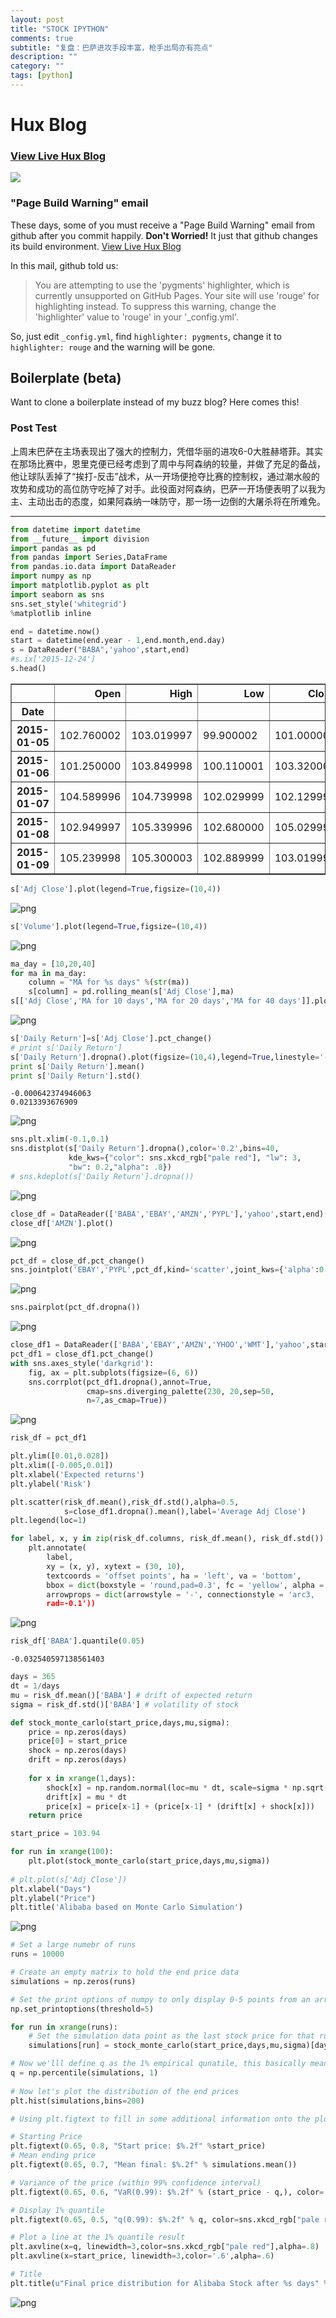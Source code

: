 ```yaml
---
layout: post
title: "STOCK IPYTHON"
comments: true
subtitle: "复盘：巴萨进攻手段丰富，枪手出局亦有亮点"
description: ""
category: ""
tags: [python]
---
```


#  Hux Blog <i class="fa fa-twitter fa-lg"></i>

### [View Live Hux Blog](http://huxpro.github.io)

![](/img/appt1656.jpg)


### "Page Build Warning" email

 These days, some of you must receive a "Page Build Warning" email from github after you commit happily. **Don't Worried!** It just that github changes its build environment.
 [View Live Hux Blog](http://huxpro.github.io)

In this mail, github told us:

> You are attempting to use the 'pygments' highlighter, which is currently unsupported on GitHub Pages. Your site will use 'rouge' for highlighting instead. To suppress this warning, change the 'highlighter' value to 'rouge' in your '_config.yml'.

So, just edit `_config.yml`, find `highlighter: pygments`, change it to `highlighter: rouge` and the warning will be gone.


## Boilerplate (beta)

Want to clone a boilerplate instead of my buzz blog? Here comes this! 

### Post Test

上周末巴萨在主场表现出了强大的控制力，凭借华丽的进攻6-0大胜赫塔菲。其实在那场比赛中，恩里克便已经考虑到了周中与阿森纳的较量，并做了充足的备战，他让球队丢掉了“挨打-反击”战术，从一开场便抢夺比赛的控制权，通过潮水般的攻势和成功的高位防守吃掉了对手。此役面对阿森纳，巴萨一开场便表明了以我为主、主动出击的态度，如果阿森纳一味防守，那一场一边倒的大屠杀将在所难免。


---

```python
from datetime import datetime
from __future__ import division
import pandas as pd    
from pandas import Series,DataFrame
from pandas.io.data import DataReader
import numpy as np
import matplotlib.pyplot as plt
import seaborn as sns
sns.set_style('whitegrid')
%matplotlib inline
```


```python
end = datetime.now()
start = datetime(end.year - 1,end.month,end.day)
s = DataReader("BABA",'yahoo',start,end)
#s.ix['2015-12-24']
s.head()
```




<div>
<table border="1" class="dataframe">
  <thead>
    <tr style="text-align: right;">
      <th></th>
      <th>Open</th>
      <th>High</th>
      <th>Low</th>
      <th>Close</th>
      <th>Volume</th>
      <th>Adj Close</th>
    </tr>
    <tr>
      <th>Date</th>
      <th></th>
      <th></th>
      <th></th>
      <th></th>
      <th></th>
      <th></th>
    </tr>
  </thead>
  <tbody>
    <tr>
      <th>2015-01-05</th>
      <td>102.760002</td>
      <td>103.019997</td>
      <td>99.900002</td>
      <td>101.000000</td>
      <td>18337000</td>
      <td>101.000000</td>
    </tr>
    <tr>
      <th>2015-01-06</th>
      <td>101.250000</td>
      <td>103.849998</td>
      <td>100.110001</td>
      <td>103.320000</td>
      <td>15720400</td>
      <td>103.320000</td>
    </tr>
    <tr>
      <th>2015-01-07</th>
      <td>104.589996</td>
      <td>104.739998</td>
      <td>102.029999</td>
      <td>102.129997</td>
      <td>11052200</td>
      <td>102.129997</td>
    </tr>
    <tr>
      <th>2015-01-08</th>
      <td>102.949997</td>
      <td>105.339996</td>
      <td>102.680000</td>
      <td>105.029999</td>
      <td>12942100</td>
      <td>105.029999</td>
    </tr>
    <tr>
      <th>2015-01-09</th>
      <td>105.239998</td>
      <td>105.300003</td>
      <td>102.889999</td>
      <td>103.019997</td>
      <td>10222200</td>
      <td>103.019997</td>
    </tr>
  </tbody>
</table>
</div>




```python
s['Adj Close'].plot(legend=True,figsize=(10,4))
```









![png](/assets/image/output_2_1.png)



```python
s['Volume'].plot(legend=True,figsize=(10,4))
```









![png](/assets/image/output_3_1.png)



```python
ma_day = [10,20,40]
for ma in ma_day:
    column = "MA for %s days" %(str(ma))
    s[column] = pd.rolling_mean(s['Adj Close'],ma)
s[['Adj Close','MA for 10 days','MA for 20 days','MA for 40 days']].plot(subplots=False,figsize=(10,4))
```




![png](/assets/image/output_4_1.png)



```python
s['Daily Return']=s['Adj Close'].pct_change()
# print s['Daily Return']
s['Daily Return'].dropna().plot(figsize=(10,4),legend=True,linestyle='--',marker='s')
print s['Daily Return'].mean()
print s['Daily Return'].std()
```

   
   
    -0.000642374946063
    0.0213393676909



![png](/assets/image/output_5_1.png)



```python
sns.plt.xlim(-0.1,0.1)
sns.distplot(s['Daily Return'].dropna(),color='0.2',bins=40,
             kde_kws={"color": sns.xkcd_rgb["pale red"], "lw": 3, 
             "bw": 0.2,"alpha": .8})
# sns.kdeplot(s['Daily Return'].dropna())
```




![png](/assets/image/output_6_1.png)



```python
close_df = DataReader(['BABA','EBAY','AMZN','PYPL'],'yahoo',start,end)['Adj Close']
close_df['AMZN'].plot()
```



![png](/assets/image/output_7_1.png)



```python
pct_df = close_df.pct_change()
sns.jointplot('EBAY','PYPL',pct_df,kind='scatter',joint_kws={'alpha':0.6})
```



![png](/assets/image/output_8_1.png)



```python
sns.pairplot(pct_df.dropna())
```





![png](/assets/image/output_9_1.png)



```python
close_df1 = DataReader(['BABA','EBAY','AMZN','YHOO','WMT'],'yahoo',start,end)['Adj Close']
pct_df1 = close_df1.pct_change()
with sns.axes_style('darkgrid'):
    fig, ax = plt.subplots(figsize=(6, 6))
    sns.corrplot(pct_df1.dropna(),annot=True,
                 cmap=sns.diverging_palette(230, 20,sep=50, 
                 n=7,as_cmap=True))   
```


![png](/assets/image/output_10_0.png)



```python
risk_df = pct_df1

plt.ylim([0.01,0.028])
plt.xlim([-0.005,0.01])
plt.xlabel('Expected returns')
plt.ylabel('Risk')

plt.scatter(risk_df.mean(),risk_df.std(),alpha=0.5,
            s=close_df1.dropna().mean(),label='Average Adj Close')
plt.legend(loc=1)

for label, x, y in zip(risk_df.columns, risk_df.mean(), risk_df.std()):
    plt.annotate(
        label, 
        xy = (x, y), xytext = (30, 10),
        textcoords = 'offset points', ha = 'left', va = 'bottom',
        bbox = dict(boxstyle = 'round,pad=0.3', fc = 'yellow', alpha = .5),
        arrowprops = dict(arrowstyle = '-', connectionstyle = 'arc3,
        rad=-0.1'))
```


![png](/assets/image/output_11_0.png)



```python
risk_df['BABA'].quantile(0.05)
```




    -0.032540597138561403




```python
days = 365
dt = 1/days
mu = risk_df.mean()['BABA'] # drift of expected return
sigma = risk_df.std()['BABA'] # volatility of stock

def stock_monte_carlo(start_price,days,mu,sigma):
    price = np.zeros(days)
    price[0] = start_price
    shock = np.zeros(days)
    drift = np.zeros(days)
    
    for x in xrange(1,days):
        shock[x] = np.random.normal(loc=mu * dt, scale=sigma * np.sqrt(dt))
        drift[x] = mu * dt
        price[x] = price[x-1] + (price[x-1] * (drift[x] + shock[x]))
    return price

start_price = 103.94

for run in xrange(100):
    plt.plot(stock_monte_carlo(start_price,days,mu,sigma))
    
# plt.plot(s['Adj Close'])
plt.xlabel("Days")
plt.ylabel("Price")
plt.title('Alibaba based on Monte Carlo Simulation')
```



![png](/assets/image/output_13_1.png)



```python
# Set a large numebr of runs
runs = 10000

# Create an empty matrix to hold the end price data
simulations = np.zeros(runs)

# Set the print options of numpy to only display 0-5 points from an array to suppress output
np.set_printoptions(threshold=5)

for run in xrange(runs):    
    # Set the simulation data point as the last stock price for that run
    simulations[run] = stock_monte_carlo(start_price,days,mu,sigma)[days-1];
```


```python
# Now we'lll define q as the 1% empirical qunatile, this basically means that 99% of the values should fall between here
q = np.percentile(simulations, 1)
    
# Now let's plot the distribution of the end prices
plt.hist(simulations,bins=200)

# Using plt.figtext to fill in some additional information onto the plot

# Starting Price
plt.figtext(0.65, 0.8, "Start price: $%.2f" %start_price)
# Mean ending price
plt.figtext(0.65, 0.7, "Mean final: $%.2f" % simulations.mean())

# Variance of the price (within 99% confidence interval)
plt.figtext(0.65, 0.6, "VaR(0.99): $%.2f" % (start_price - q,), color='.4')

# Display 1% quantile
plt.figtext(0.65, 0.5, "q(0.99): $%.2f" % q, color=sns.xkcd_rgb["pale red"])

# Plot a line at the 1% quantile result
plt.axvline(x=q, linewidth=3,color=sns.xkcd_rgb["pale red"],alpha=.8)
plt.axvline(x=start_price, linewidth=3,color='.6',alpha=.6)

# Title
plt.title(u"Final price distribution for Alibaba Stock after %s days" % days, weight='bold');
```


![png](/assets/image/output_15_0.png)

